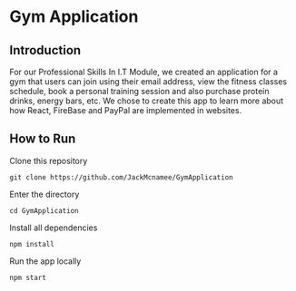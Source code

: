 # Gym Application
## Introduction
For our Professional Skills In I.T Module, we created an application for a gym that users can join using their email address, view the fitness classes schedule, book a personal training session and also purchase protein drinks, energy bars, etc. We chose to create this app to learn more about how React, FireBase and PayPal are implemented in websites.

## How to Run
Clone this repository
```
git clone https://github.com/JackMcnamee/GymApplication
```
Enter the directory
```
cd GymApplication
```
Install all dependencies
```
npm install
```
Run the app locally
```
npm start
```
